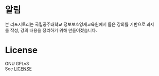 # 알림
본 리포지토리는 국립공주대학교 정보보호영재교육원에서 들은 강의를 기반으로 과제를 작성, 강의 내용을 정리하기 위해 만들어졌습니다.

# License
GNU GPLv3   
See [LICENSE](/LICENSE)
